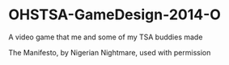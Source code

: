 OHSTSA-GameDesign-2014-O
========================

A video game that me and some of my TSA buddies made

The Manifesto, by Nigerian Nightmare, used with permission
